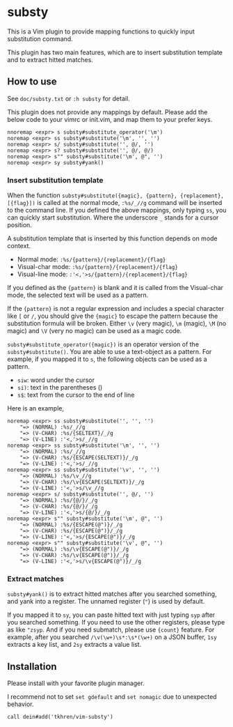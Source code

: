 # substy

This is a Vim plugin to provide mapping functions to quickly input substitution command.

This plugin has two main features,
which are to insert substitution template and to extract hitted matches.

## How to use

See `doc/substy.txt` or `:h substy` for detail.

This plugin does not provide any mappings by default.
Please add the below code to your vimrc or init.vim, and map them to your prefer keys.

```
nnoremap <expr> s substy#substitute_operator('\m')
noremap <expr> ss substy#substitute('\m', '', '')
noremap <expr> s/ substy#substitute('', @/, '')
noremap <expr> s? substy#substitute('', @/, @/)
noremap <expr> s"" substy#substitute('\m', @", '')
noremap <expr> sy substy#yank()
```

### Insert substitution template

When the function `substy#substitute({magic}, {pattern}, {replacement}, [{flag}])`
is called at the normal mode, `:%s/_//g` command will be inserted to the command line.
If you defined the above mappings, only typing `ss`, you can quickly start substitution.
Where the underscore `_` stands for a cursor position.

A substitution template that is inserted by this function depends on mode context.

- Normal mode:      `:%s/{pattern}/{replacement}/{flag}`
- Visual-char mode: `:%s/{pattern}/{replacement}/{flag}`
- Visual-line mode: `:'<,'>s/{pattern}/{replacement}/{flag}`

If you defined as the `{pattern}` is blank and it is called from the Visual-char mode,
the selected text will be used as a pattern.

If the `{pattern}` is not a regular expression and includes a special character
like `[` or `/`, you should give the `{magic}` to escape the pattern
because the substitution formula will be broken.
Either `\v` (very magic), `\m` (magic), `\M` (no magic) and `\V` (very no magic)
can be used as a magic code.

`substy#substitute_operator({magic})` is an operator version of the `substy#substitute()`.
You are able to use a text-object as a pattern.
For example, if you mapped it to `s`, the following objects can be used as a pattern.

- `siw`: word under the cursor
- `si)`: text in the parentheses ()
- `s$`: text from the cursor to the end of line

Here is an example,

```
noremap <expr> ss substy#substitute('', '', '')
    "=> (NORMAL) :%s/_//g
    "=> (V-CHAR) :%s/{SELTEXT}/_/g
    "=> (V-LINE) :'<,'>s/_//g
noremap <expr> ss substy#substitute('\m', '', '')
    "=> (NORMAL) :%s/_//g
    "=> (V-CHAR) :%s/{ESCAPE(SELTEXT)}/_/g
    "=> (V-LINE) :'<,'>s/_//g
noremap <expr> ss substy#substitute('\v', '', '')
    "=> (NORMAL) :%s/\v_//g
    "=> (V-CHAR) :%s/\v{ESCAPE(SELTEXT)}/_/g
    "=> (V-LINE) :'<,'>s/\v_//g
noremap <expr> s/ substy#substitute('', @/, '')
    "=> (NORMAL) :%s/{@/}/_/g
    "=> (V-CHAR) :%s/{@/}/_/g
    "=> (V-LINE) :'<,'>s/{@/}/_/g
noremap <expr> s"" substy#substitute('\m', @", '')
    "=> (NORMAL) :%s/{ESCAPE(@")}/_/g
    "=> (V-CHAR) :%s/{ESCAPE(@")}/_/g
    "=> (V-LINE) :'<,'>s/{ESCAPE(@")}/_/g
noremap <expr> s"" substy#substitute('\v', @", '')
    "=> (NORMAL) :%s/\v{ESCAPE(@")}/_/g
    "=> (V-CHAR) :%s/\v{ESCAPE(@")}/_/g
    "=> (V-LINE) :'<,'>s/\v{ESCAPE(@")}/_/g
```

### Extract matches

`substy#yank()` is to extract hitted matches after you searched something,
and yank into a register. The unnamed register (`"`) is used by default.

If you mapped it to `sy`, you can paste hitted text with just typing `syp`
after you searched something.
If you need to use the other registers, please type as like `"zsyp`.
And if you need submatch, please use `{count}` feature.
For example, after you searched `/\v(\w+)\s*:\s*(\w+)` on a JSON buffer,
`1sy` extracts a key list, and `2sy` extracts a value list.


## Installation

Please install with your favorite plugin manager.

I recommend not to set `set gdefault` and `set nomagic` due to unexpected behavior.

```
call dein#add('tkhren/vim-substy')
```
